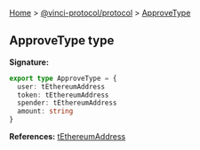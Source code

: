[Home](./index.md) &gt; [@vinci-protocol/protocol](./protocol.md) &gt; [ApproveType](./protocol.approvetype.md)

## ApproveType type

<b>Signature:</b>

```typescript
export type ApproveType = {
  user: tEthereumAddress
  token: tEthereumAddress
  spender: tEthereumAddress
  amount: string
}
```

<b>References:</b> [tEthereumAddress](./protocol.tethereumaddress.md)
